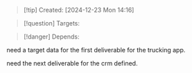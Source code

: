 
>[!tip] Created: [2024-12-23 Mon 14:16]

>[!question] Targets: 

>[!danger] Depends: 

need a target data for the first deliverable for the trucking app.

need the next deliverable for the crm defined.